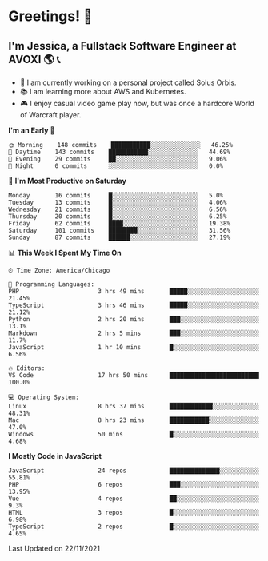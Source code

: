 # Greetings! 🧠

## I'm Jessica, a Fullstack Software Engineer at AVOXI 🌎 📞

- 🌟 I am currently working on a personal project called Solus Orbis.
- 📚 I am learning more about AWS and Kubernetes.
- 🎮 I enjoy casual video game play now, but was once a hardcore World of Warcraft player.

<!--START_SECTION:waka-->
**I'm an Early 🐤** 

```text
🌞 Morning    148 commits    ███████████░░░░░░░░░░░░░░   46.25% 
🌆 Daytime    143 commits    ███████████░░░░░░░░░░░░░░   44.69% 
🌃 Evening    29 commits     ██░░░░░░░░░░░░░░░░░░░░░░░   9.06% 
🌙 Night      0 commits      ░░░░░░░░░░░░░░░░░░░░░░░░░   0.0%

```
📅 **I'm Most Productive on Saturday** 

```text
Monday       16 commits     █░░░░░░░░░░░░░░░░░░░░░░░░   5.0% 
Tuesday      13 commits     █░░░░░░░░░░░░░░░░░░░░░░░░   4.06% 
Wednesday    21 commits     █░░░░░░░░░░░░░░░░░░░░░░░░   6.56% 
Thursday     20 commits     █░░░░░░░░░░░░░░░░░░░░░░░░   6.25% 
Friday       62 commits     ████░░░░░░░░░░░░░░░░░░░░░   19.38% 
Saturday     101 commits    ████████░░░░░░░░░░░░░░░░░   31.56% 
Sunday       87 commits     ██████░░░░░░░░░░░░░░░░░░░   27.19%

```


📊 **This Week I Spent My Time On** 

```text
⌚︎ Time Zone: America/Chicago

💬 Programming Languages: 
PHP                      3 hrs 49 mins       █████░░░░░░░░░░░░░░░░░░░░   21.45% 
TypeScript               3 hrs 46 mins       █████░░░░░░░░░░░░░░░░░░░░   21.12% 
Python                   2 hrs 20 mins       ███░░░░░░░░░░░░░░░░░░░░░░   13.1% 
Markdown                 2 hrs 5 mins        ███░░░░░░░░░░░░░░░░░░░░░░   11.7% 
JavaScript               1 hr 10 mins        █░░░░░░░░░░░░░░░░░░░░░░░░   6.56%

🔥 Editors: 
VS Code                  17 hrs 50 mins      █████████████████████████   100.0%

💻 Operating System: 
Linux                    8 hrs 37 mins       ████████████░░░░░░░░░░░░░   48.31% 
Mac                      8 hrs 23 mins       ███████████░░░░░░░░░░░░░░   47.0% 
Windows                  50 mins             █░░░░░░░░░░░░░░░░░░░░░░░░   4.68%

```

**I Mostly Code in JavaScript** 

```text
JavaScript               24 repos            ██████████████░░░░░░░░░░░   55.81% 
PHP                      6 repos             ███░░░░░░░░░░░░░░░░░░░░░░   13.95% 
Vue                      4 repos             ██░░░░░░░░░░░░░░░░░░░░░░░   9.3% 
HTML                     3 repos             █░░░░░░░░░░░░░░░░░░░░░░░░   6.98% 
TypeScript               2 repos             █░░░░░░░░░░░░░░░░░░░░░░░░   4.65%

```



 Last Updated on 22/11/2021
<!--END_SECTION:waka-->

<!--
**jessikuh/jessikuh** is a ✨ _special_ ✨ repository because its `README.md` (this file) appears on your GitHub profile.

Here are some ideas to get you started:

- 🔭 I’m currently working on ...
- 🌱 I’m currently learning ...
- 👯 I’m looking to collaborate on ...
- 🤔 I’m looking for help with ...
- 💬 Ask me about ...
- 📫 How to reach me: ...
- 😄 Pronouns: ...
- ⚡ Fun fact: ...
-->
